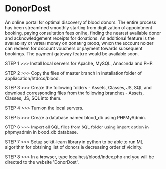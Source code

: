 # DonorDost

An online portal for optimal discovery of blood donors. The entire process has been streamlined smoothly starting from digitization of appointment booking, paying consultation fees online, finding the nearest available donor and acknowledgement receipts for donations. An additional feature is the availability of virtual money on donating blood, which the account holder can redeem for discount vouchers or payment towards subsequent bookings. The payment gateway feature would be available soon.

STEP 1 >>> Install local servers for Apache, MySQL, Anaconda and PHP.

STEP 2 >>> Copy the files of master branch in installation folder of appliacation/htdocs/blood.

STEP 3 >>> Create the following folders - Assets, Classes, JS, SQL and download corresponding files from the following branches - Assets, Classes, JS, SQL into them.

STEP 4 >>> Turn on the local servers.

STEP 5 >>> Create a database named blood_db using PHPMyAdmin.

STEP 6 >>> Import all SQL files from SQL folder using import option in phpmyadmin in blood_db database.

STEP 7 >>> Setup scikit-learn library in python to be able to run ML algorithm for obtaining list of donors in decreasing order of vicinity.

STEP 8 >>> In a browser, type localhost/blood/index.php and you will be directed to the website 'DonorDost'.






